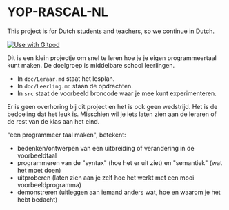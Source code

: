 # YOP-RASCAL-NL

This project is for Dutch students and teachers, so we continue in Dutch.

<a href="https://gitpod.io/#<your-repository-url>">
  <img
    src="https://img.shields.io/badge/Probeer%20met-Gitpod-908a85?logo=gitpod"
    alt="Use with Gitpod"
  />
</a>

Dit is een klein projectje om snel te leren hoe je je eigen programmeertaal kunt maken.
De doelgroep is middelbare school leerlingen.

* In `doc/Leraar.md` staat het lesplan.
* In `doc/Leerling.md` staan de opdrachten.
* In `src` staat de voorbeeld broncode waar je mee kunt experimenteren.

Er is geen overhoring bij dit project en het is ook geen wedstrijd. 
Het is de bedoeling dat het leuk is. Misschien wil je iets laten zien 
aan de leraren of de rest van de klas aan het eind. 

"een programmeer taal maken", betekent:
   * bedenken/ontwerpen van een uitbreiding of verandering in de voorbeeldtaal
   * programmeren van de "syntax" (hoe het er uit ziet) en "semantiek" (wat het moet doen)
   * uitproberen (laten zien aan je zelf hoe het werkt met een mooi voorbeeldprogramma)
   * demonstreren (uitleggen aan iemand anders wat, hoe en waarom je het hebt bedacht)
